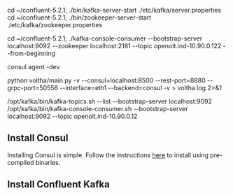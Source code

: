 
cd ~/confluent-5.2.1; ./bin/kafka-server-start ./etc/kafka/server.properties
cd ~/confluent-5.2.1; ./bin/zookeeper-server-start ./etc/kafka/zookeeper.properties

cd ~/confluent-5.2.1; ./kafka-console-consumer --bootstrap-server localhost:9092 --zookeeper localhost:2181 --topic openolt.ind-10.90.0.122 --from-beginning

consul agent -dev

python voltha/main.py -v --consul=localhost:8500 --rest-port=8880 --grpc-port=50556  --interface=eth1 --backend=consul -v > voltha.log 2>&1

/opt/kafka/bin/kafka-topics.sh --list --bootstrap-server localhost:9092
/opt/kafka/bin/kafka-console-consumer.sh --bootstrap-server localhost:9092 --topic openolt.ind-10.90.0.12

## Install Consul

Installing Consul is simple. Follow the instructions [here](https://www.consul.io/docs/install/index.html#precompiled-binaries) to install using pre-compiled binaries.

## Install Confluent Kafka

